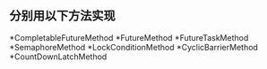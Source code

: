 ## 分别用以下方法实现

*CompletableFutureMethod
*FutureMethod
*FutureTaskMethod
*SemaphoreMethod
*LockConditionMethod
*CyclicBarrierMethod
*CountDownLatchMethod
